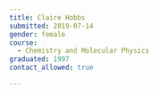 ```yaml
---
title: Claire Hobbs
submitted: 2019-07-14
gender: female
course: 
  - Chemistry and Molecular Physics
graduated: 1997
contact_allowed: true 

--- 
```


